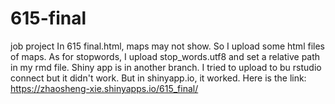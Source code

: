 # 615-final
job project
In 615 final.html, maps may not show. So I upload some html files of maps. 
As for stopwords, I upload stop_words.utf8 and set a relative path in my rmd file. 
Shiny app is in another branch. I tried to upload to bu rstudio connect but it didn't work. But in shinyapp.io, it worked. Here is the link:
https://zhaosheng-xie.shinyapps.io/615_final/
